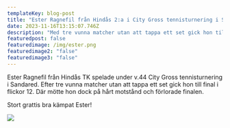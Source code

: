 ```yaml
---
templateKey: blog-post
title: "Ester Ragnefil från Hindås 2:a i City Gross tennisturnering i Sandared "
date: 2023-11-16T13:15:07.746Z
description: "Med tre vunna matcher utan att tappa ett set gick hon till final. "
featuredpost: false
featuredimage: /img/ester.png
featuredimage2: "false"
featuredimage3: "false"
---
```

Ester Ragnefil f﻿rån Hindås TK spelade under v.44 City Gross tennisturnering i Sandared. Efter tre vunna matcher utan att tappa ett set gick hon till final i flickor 12. Där mötte hon dock på hårt motstånd och förlorade finalen.

S﻿tort grattis bra kämpat Ester!

![](/img/ester.png)